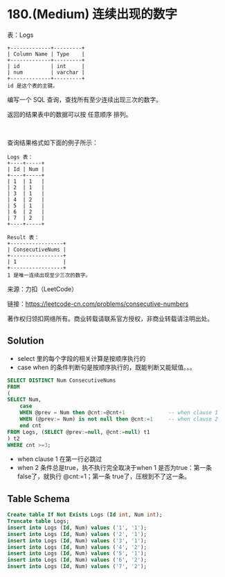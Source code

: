 # 180.(Medium) 连续出现的数字

表：Logs
```
+-------------+---------+
| Column Name | Type    |
+-------------+---------+
| id          | int     |
| num         | varchar |
+-------------+---------+
id 是这个表的主键。
```

编写一个 SQL 查询，查找所有至少连续出现三次的数字。

返回的结果表中的数据可以按 任意顺序 排列。

 

查询结果格式如下面的例子所示：
```
Logs 表：
+----+-----+
| Id | Num |
+----+-----+
| 1  | 1   |
| 2  | 1   |
| 3  | 1   |
| 4  | 2   |
| 5  | 1   |
| 6  | 2   |
| 7  | 2   |
+----+-----+

Result 表：
+-----------------+
| ConsecutiveNums |
+-----------------+
| 1               |
+-----------------+
1 是唯一连续出现至少三次的数字。
```

来源：力扣（LeetCode）

链接：https://leetcode-cn.com/problems/consecutive-numbers 

著作权归领扣网络所有。商业转载请联系官方授权，非商业转载请注明出处。



## Solution 

- select 里的每个字段的相关计算是按顺序执行的
- case when 的条件判断句是按顺序执行的，既能判断又能赋值。。。


```sql
SELECT DISTINCT Num ConsecutiveNums
FROM
(
SELECT Num,
	case 
	WHEN @prev = Num then @cnt:=@cnt+1              -- when clause 1
	WHEN (@prev:= Num) is not null then @cnt:=1     -- when clause 2
	end cnt
FROM Logs, (SELECT @prev:=null, @cnt:=null) t1
) t2
WHERE cnt >=3;
```
- when clause 1 在第一行必跳过
- when 2 条件总是true，执不执行完全取决于when 1 是否为true：第一条false了，就执行 @cnt:=1；第一条 true了，压根到不了这一条。

## Table Schema

```sql
Create table If Not Exists Logs (Id int, Num int);
Truncate table Logs;
insert into Logs (Id, Num) values ('1', '1');
insert into Logs (Id, Num) values ('2', '1');
insert into Logs (Id, Num) values ('3', '1');
insert into Logs (Id, Num) values ('4', '2');
insert into Logs (Id, Num) values ('5', '1');
insert into Logs (Id, Num) values ('6', '2');
insert into Logs (Id, Num) values ('7', '2');
```